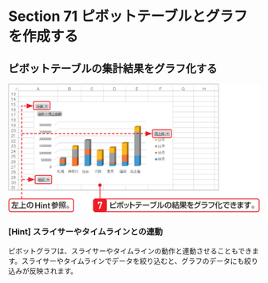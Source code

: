 # Section 71 ピボットテーブルとグラフを作成する

## ピボットテーブルの集計結果をグラフ化する

![](004.png)

### [Hint] スライサーやタイムラインとの連動

ピボットグラフは、スライサーやタイムラインの動作と連動させることもできます。スライサーやタイムラインでデータを絞り込むと、グラフのデータにも絞り込みが反映されます。
